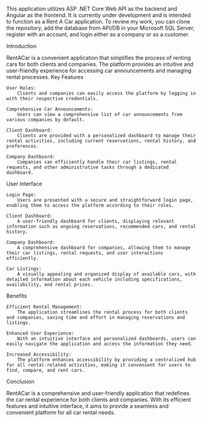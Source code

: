 This application utilizes ASP .NET Core Web API as the backend and Angular as the frontend. It is currently under development and is intended to function as a Rent A Car application. To review my work, you can clone the repository, add the database from API/DB in your Microsoft SQL Server, register with an account, and login either as a company or as a customer.

Introduction

RentACar is a convenient application that simplifies the process of renting cars for both clients and companies. The platform provides an intuitive and user-friendly experience for accessing car announcements and managing rental processes.
Key Features

    User Roles:
        Clients and companies can easily access the platform by logging in with their respective credentials.

    Comprehensive Car Announcements:
        Users can view a comprehensive list of car announcements from various companies by default.

    Client Dashboard:
        Clients are provided with a personalized dashboard to manage their rental activities, including current reservations, rental history, and preferences.

    Company Dashboard:
        Companies can efficiently handle their car listings, rental requests, and other administrative tasks through a dedicated dashboard.

User Interface

    Login Page:
        Users are presented with a secure and straightforward login page, enabling them to access the platform according to their roles.

    Client Dashboard:
        A user-friendly dashboard for clients, displaying relevant information such as ongoing reservations, recommended cars, and rental history.

    Company Dashboard:
        A comprehensive dashboard for companies, allowing them to manage their car listings, rental requests, and user interactions efficiently.

    Car Listings:
        A visually appealing and organized display of available cars, with detailed information about each vehicle including specifications, availability, and rental prices.

Benefits

    Efficient Rental Management:
        The application streamlines the rental process for both clients and companies, saving time and effort in managing reservations and listings.

    Enhanced User Experience:
        With an intuitive interface and personalized dashboards, users can easily navigate the application and access the information they need.

    Increased Accessibility:
        The platform enhances accessibility by providing a centralized hub for all rental-related activities, making it convenient for users to find, compare, and rent cars.

Conclusion

RentACar is a comprehensive and user-friendly application that redefines the car rental experience for both clients and companies. With its efficient features and intuitive interface, it aims to provide a seamless and convenient platform for all car rental needs.
